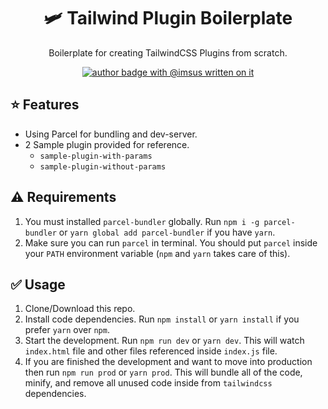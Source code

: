 <h1 align="center" style="border-bottom: 0">🛩 Tailwind Plugin Boilerplate</h1>
<p align="center">Boilerplate for creating TailwindCSS Plugins from scratch.<p>
<p align="center">
  <a href="https://github.com/imsus"><img src="https://flat.badgen.net/badge/author/@imsus/purple?icon=github" alt="author badge with @imsus written on it"></a>
</p>

## ⭐️ Features

- Using Parcel for bundling and dev-server.
- 2 Sample plugin provided for reference.
    - `sample-plugin-with-params`
    - `sample-plugin-without-params`

## ⚠️ Requirements

1. You must installed `parcel-bundler` globally. Run `npm i -g parcel-bundler` or `yarn global add parcel-bundler` if you have `yarn`.
2. Make sure you can run `parcel` in terminal. You should put `parcel` inside your `PATH` environment variable (`npm` and `yarn` takes care of this).

## ✅ Usage

1. Clone/Download this repo.
2. Install code dependencies. Run `npm install` or `yarn install` if you prefer `yarn` over `npm`.
3. Start the development. Run `npm run dev` or `yarn dev`. This will watch `index.html` file and other files referenced inside `index.js` file.
4. If you are finished the development and want to move into production then run `npm run prod` or `yarn prod`. This will bundle all of the code, minify, and remove all unused code inside from `tailwindcss` dependencies.
